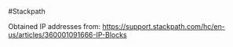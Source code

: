 #Stackpath

Obtained IP addresses from: https://support.stackpath.com/hc/en-us/articles/360001091666-IP-Blocks
